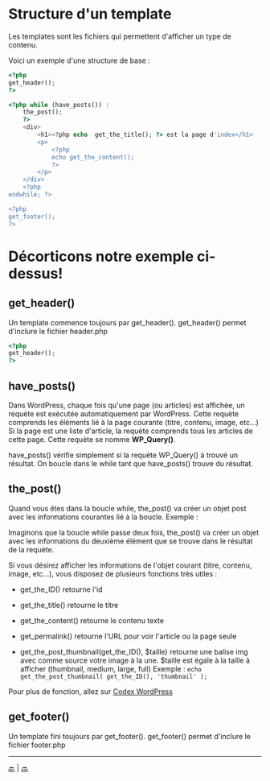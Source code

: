 # Structure d'un template

Les templates sont les fichiers qui permettent d'afficher un type de contenu.

Voici un exemple d'une structure de base :

```php
<?php
get_header(); 
?>

<?php while (have_posts()) :
    the_post();
    ?>
    <div>
        <h1><?php echo  get_the_title(); ?> est la page d'index</h1>
        <p>
            <?php
            echo get_the_content();
            ?>
        </p>
    </div>
    <?php
endwhile; ?>

<?php 
get_footer(); 
?>
```

# Décorticons notre exemple ci-dessus!

## **get_header()**

Un template commence toujours par get_header().
get_header() permet d'inclure le fichier header.php

```php
<?php
get_header(); 
?>
```

## **have_posts()**

Dans WordPress, chaque fois qu'une page (ou articles) est affichée, un requète est exécutée automatiquement par WordPress.
Cette requète comprends les éléments lié à la page courante (titre, contenu, image, etc...)
Si la page est une liste d'article, la requète comprends tous les articles de cette page.
Cette requète se nomme **WP_Query()**.

have_posts() vérifie simplement si la requète WP_Query() à trouvé un résultat.
On boucle dans le while tant que have_posts() trouve du résultat.

## **the_post()**

Quand vous êtes dans la boucle while, the_post() va créer un objet post avec les informations courantes lié à la boucle.
Exemple :

Imaginons que la boucle while passe deux fois, the_post() va créer un objet avec les informations du deuxième élément que se trouve dans le résultat de la requète.

Si vous désirez afficher les informations de l'objet courant (titre, contenu, image, etc...), 
vous disposez de plusieurs fonctions très utiles :

- get_the_ID() retourne l'id

- get_the_title() retourne le titre

- get_the_content() retourne le contenu texte

- get_permalink() retourne l'URL pour voir l'article ou la page seule

- get_the_post_thumbnail(get_the_ID(), $taille) retourne une balise img avec comme source votre image à la une.
    $taille est égale à la taille à afficher (thumbnail, medium, large, full)
    Exemple : `` echo get_the_post_thumbnail( get_the_ID(), 'thumbnail' ); ``


Pour plus de fonction, allez sur [Codex WordPress](https://codex.wordpress.org/fr:Fonctions_de_r%C3%A9f%C3%A9rence)


## **get_footer()**

Un template fini toujours par get_footer().
get_footer() permet d'inclure le fichier footer.php



---

[:back:](template.md) | [:soon:](fields.md)